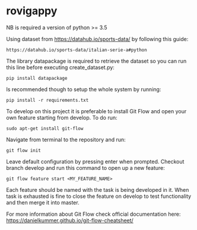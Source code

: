 # rovigappy

NB is required a version of python >= 3.5

Using dataset from https://datahub.io/sports-data/  by following this guide:

    https://datahub.io/sports-data/italian-serie-a#python

The library datapackage is required to retrieve the dataset
so you can run this line before executing create_dataset.py:

    pip install datapackage
    
Is recommended though to setup the whole system by running:

    pip install -r requirements.txt

To develop on this project it is preferable to install Git Flow and open
your own feature starting from develop.
To do run:

    sudo apt-get install git-flow

Navigate from terminal to the repository and run:

    git flow init
    
Leave default configuration by pressing enter when prompted.
Checkout branch develop and run this command to open up a new feature:

    git flow feature start <MY_FEATURE_NAME>
    
Each feature should be named with the task is being developed in it.
When task is exhausted is fine to close the feature on develop to test
functionality and then merge it into master.

For more information about Git Flow check official documentation here:
https://danielkummer.github.io/git-flow-cheatsheet/
